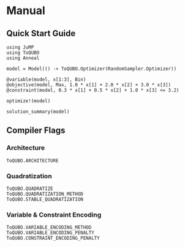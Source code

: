 # Manual

## Quick Start Guide
```@example quick-start
using JuMP
using ToQUBO
using Anneal

model = Model(() -> ToQUBO.Optimizer(RandomSampler.Optimizer))

@variable(model, x[1:3], Bin)
@objective(model, Max, 1.0 * x[1] + 2.0 * x[2] + 3.0 * x[3])
@constraint(model, 0.3 * x[1] + 0.5 * x[2] + 1.0 * x[3] <= 3.2)

optimize!(model)

solution_summary(model)
```

## Compiler Flags

### Architecture
```@docs
ToQUBO.ARCHITECTURE
```

### Quadratization
```@docs
ToQUBO.QUADRATIZE
ToQUBO.QUADRATIZATION_METHOD
ToQUBO.STABLE_QUADRATIZATION
```

### Variable & Constraint Encoding
```@docs
ToQUBO.VARIABLE_ENCODING_METHOD
ToQUBO.VARIABLE_ENCODING_PENALTY
ToQUBO.CONSTRAINT_ENCODING_PENALTY
```